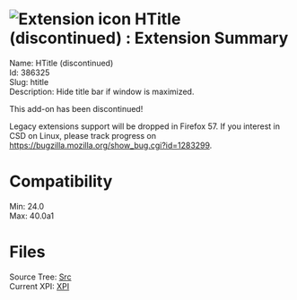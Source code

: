 # ![Extension icon](https://addons.thunderbird.net/user-media/addon_icons/386/386325-64.png?modified=1508859609) HTitle (discontinued) : Extension Summary

Name: HTitle (discontinued)  
Id: 386325  
Slug: htitle  
Description: Hide title bar if window is maximized.

This add-on has been discontinued!

Legacy extensions support will be dropped in Firefox 57. If you interest in CSD on Linux, please track progress on <a rel="nofollow" href="https://outgoing.prod.mozaws.net/v1/921bfac9f8fab4e72bc2d635354c3b14558a114e8dcb190f8dbf5a00dae832d1/https%3A//bugzilla.mozilla.org/show_bug.cgi%3Fid=1283299">https://bugzilla.mozilla.org/show_bug.cgi?id=1283299</a>.
  

# Compatibility
Min: 24.0  
Max: 40.0a1  

# Files

Source Tree: [Src](C:/Dev/Thunderbird/ThunderKdB/xall/xOther/386325-htitle/src)  
Current XPI: [XPI](C:/Dev/Thunderbird/ThunderKdB/xall/xOther/386325-htitle/xpi)  



